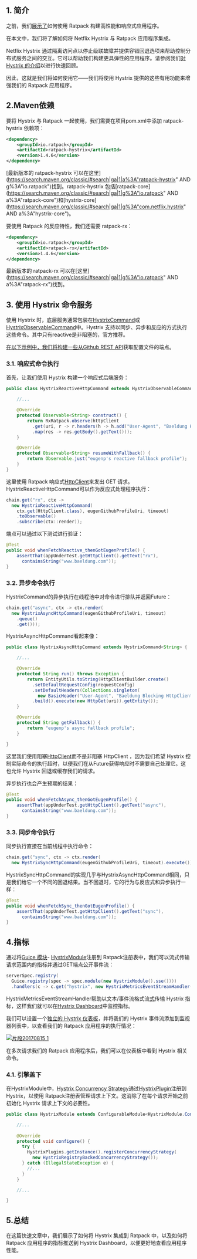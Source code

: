 ## 1. 简介

之前，我们[展示了](https://www.baeldung.com/ratpack)如何使用 Ratpack 构建高性能和响应式应用程序。

在本文中，我们将了解如何将 Netflix Hystrix 与 Ratpack 应用程序集成。

Netflix Hystrix 通过隔离访问点以停止级联故障并提供容错回退选项来帮助控制分布式服务之间的交互。它可以帮助我们构建更具弹性的应用程序。请参阅我们[对 Hystrix 的介绍](https://www.baeldung.com/introduction-to-hystrix)以进行快速回顾。

因此，这就是我们将如何使用它——我们将使用 Hystrix 提供的这些有用功能来增强我们的 Ratpack 应用程序。

## 2.Maven依赖

要将 Hystrix 与 Ratpack 一起使用，我们需要在项目pom.xml中添加 ratpack-hystrix 依赖项：

```xml
<dependency>
    <groupId>io.ratpack</groupId>
    <artifactId>ratpack-hystrix</artifactId>
    <version>1.4.6</version>
</dependency>
```

[最新版本的 ratpack-hystrix 可以在这里](https://search.maven.org/classic/#search|ga|1|a%3A"ratpack-hystrix" AND g%3A"io.ratpack")找到。ratpack-hystrix 包括[ratpack-core](https://search.maven.org/classic/#search|ga|1|g%3A"io.ratpack" AND a%3A"ratpack-core")和[hystrix-core](https://search.maven.org/classic/#search|ga|1|g%3A"com.netflix.hystrix" AND a%3A"hystrix-core")。

要使用 Ratpack 的反应特性，我们还需要 ratpack-rx：

```xml
<dependency>
    <groupId>io.ratpack</groupId>
    <artifactId>ratpack-rx</artifactId>
    <version>1.4.6</version>
</dependency>
```

最新版本的 ratpack-rx 可以在[这里](https://search.maven.org/classic/#search|ga|1|g%3A"io.ratpack" AND a%3A"ratpack-rx")找到。

## 3. 使用 Hystrix 命令服务

使用 Hystrix 时，底层服务通常包装在[HystrixCommand](https://netflix.github.io/Hystrix/javadoc/com/netflix/hystrix/HystrixCommand.html)或[HystrixObservableCommand](https://netflix.github.io/Hystrix/javadoc/com/netflix/hystrix/HystrixObservableCommand.html)中。Hystrix 支持以同步、异步和反应的方式执行这些命令。其中只有reactive是非阻塞的，官方推荐。

[在以下示例中，我们将构建一些从Github REST API](https://docs.github.com/en/rest)获取配置文件的端点。

### 3.1. 响应式命令执行

首先，让我们使用 Hystrix 构建一个响应式后端服务：

```java
public class HystrixReactiveHttpCommand extends HystrixObservableCommand<String> {

    //...

    @Override
    protected Observable<String> construct() {
        return RxRatpack.observe(httpClient
          .get(uri, r -> r.headers(h -> h.add("User-Agent", "Baeldung HttpClient")))
          .map(res -> res.getBody().getText()));
    }

    @Override
    protected Observable<String> resumeWithFallback() {
        return Observable.just("eugenp's reactive fallback profile");
    }
}
```

这里使用 Ratpack 响应式[HttpClient](https://hc.apache.org/httpcomponents-client-5.1.x/index.html)来发出 GET 请求。HystrixReactiveHttpCommand可以作为反应式处理程序执行：

```java
chain.get("rx", ctx -> 
  new HystrixReactiveHttpCommand(
    ctx.get(HttpClient.class), eugenGithubProfileUri, timeout)
    .toObservable()
    .subscribe(ctx::render));
```

端点可以通过以下测试进行验证：

```java
@Test
public void whenFetchReactive_thenGotEugenProfile() {
    assertThat(appUnderTest.getHttpClient().getText("rx"), 
      containsString("www.baeldung.com"));
}
```

### 3.2. 异步命令执行

HystrixCommand的异步执行在线程池中对命令进行排队并返回Future：

```java
chain.get("async", ctx -> ctx.render(
  new HystrixAsyncHttpCommand(eugenGithubProfileUri, timeout)
    .queue()
    .get()));
```

HystrixAsyncHttpCommand看起来像：

```java
public class HystrixAsyncHttpCommand extends HystrixCommand<String> {

    //...

    @Override
    protected String run() throws Exception {
        return EntityUtils.toString(HttpClientBuilder.create()
          .setDefaultRequestConfig(requestConfig)
          .setDefaultHeaders(Collections.singleton(
            new BasicHeader("User-Agent", "Baeldung Blocking HttpClient")))
          .build().execute(new HttpGet(uri)).getEntity());
    }

    @Override
    protected String getFallback() {
        return "eugenp's async fallback profile";
    }

}
```

这里我们使用阻塞[HttpClient](https://hc.apache.org/httpcomponents-client-5.1.x/examples.html)而不是非阻塞 HttpClient ，因为我们希望 Hystrix 控制实际命令的执行超时，以便我们在从Future获得响应时不需要自己处理它。这也允许 Hystrix 回退或缓存我们的请求。

异步执行也会产生预期的结果：

```java
@Test
public void whenFetchAsync_thenGotEugenProfile() {
    assertThat(appUnderTest.getHttpClient().getText("async"),
      containsString("www.baeldung.com"));
}
```

### 3.3. 同步命令执行

同步执行直接在当前线程中执行命令：

```java
chain.get("sync", ctx -> ctx.render(
  new HystrixSyncHttpCommand(eugenGithubProfileUri, timeout).execute()));
```

HystrixSyncHttpCommand的实现几乎与HystrixAsyncHttpCommand相同，只是我们给它一个不同的回退结果。当不回退时，它的行为与反应式和异步执行一样：

```java
@Test
public void whenFetchSync_thenGotEugenProfile() {
    assertThat(appUnderTest.getHttpClient().getText("sync"),
      containsString("www.baeldung.com"));
}
```

## 4.指标

通过将[Guice 模块](https://www.baeldung.com/ratpack-google-guice)- [HystrixModule](https://ratpack.io/manual/current/api/ratpack/hystrix/HystrixModule.html)注册到 Ratpack注册表中，我们可以流式传输请求范围内的指标并通过GET端点公开事件流：

```java
serverSpec.registry(
  Guice.registry(spec -> spec.module(new HystrixModule().sse())))
  .handlers(c -> c.get("hystrix", new HystrixMetricsEventStreamHandler()));
```

HystrixMetricsEventStreamHandler帮助以文本/事件流格式流[式](https://ratpack.io/manual/current/api/ratpack/hystrix/HystrixMetricsEventStreamHandler.html)传输 Hystrix 指标，这样我们就可以在[Hystrix Dashboard](https://github.com/Netflix-Skunkworks/hystrix-dashboard)中监控指标。

我们可以设置一个[独立的 Hystrix 仪表板](https://github.com/kennedyoliveira/standalone-hystrix-dashboard)，并将我们的 Hystrix 事件流添加到监视器列表中，以查看我们的 Ratpack 应用程序的执行情况：

[![片段20170815 1](https://www.baeldung.com/wp-content/uploads/2017/08/Snip20170815_1-300x143.png)](https://www.baeldung.com/wp-content/uploads/2017/08/Snip20170815_1.png)

在多次请求我们的 Ratpack 应用程序后，我们可以在仪表板中看到 Hystrix 相关命令。

### 4.1. 引擎盖下

在HystrixModule中，[Hystrix Concurrency Strategy](https://netflix.github.io/Hystrix/javadoc/com/netflix/hystrix/strategy/concurrency/HystrixConcurrencyStrategy.html)通过[HystrixPlugin](https://github.com/Netflix/Hystrix/wiki/Plugins)注册到 Hystrix，以使用 Ratpack注册表管理请求上下文。这消除了在每个请求开始之前初始化 Hystrix 请求上下文的必要性。

```java
public class HystrixModule extends ConfigurableModule<HystrixModule.Config> {

    //...
  
    @Override
    protected void configure() {
      try {
        HystrixPlugins.getInstance().registerConcurrencyStrategy(
          new HystrixRegistryBackedConcurrencyStrategy());
      } catch (IllegalStateException e) {
        //...
      }
    }

    //...

}
```

## 5.总结

在这篇快速文章中，我们展示了如何将 Hystrix 集成到 Ratpack 中，以及如何将 Ratpack 应用程序的指标推送到 Hystrix Dashboard，以便更好地查看应用程序性能。